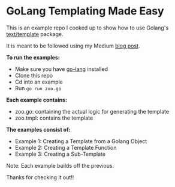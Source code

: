 # GoLang Templating Made Easy #

This is an example repo I cooked up to show how to use
Golang's [text/template](https://golang.org/pkg/text/template/) package.

It is meant to be followed using my Medium [blog post](https://medium.com/@awkwardferny/golang-templating-made-easy-4d69d663c558).

**To run the examples:** 
- Make sure you have [go-lang](https://golang.org/) installed
- Clone this repo
- Cd into an example
- Run `go run zoo.go`

**Each example contains:**
- zoo.go: containing the actual logic for generating the template
- zoo.tmpl: contains the template

**The examples consist of:**
- Example 1: Creating a Template from a Golang Object
- Example 2: Creating a Template Function
- Example 3: Creating a Sub-Template

Note: Each example builds off the previous.

Thanks for checking it out!!
